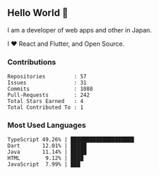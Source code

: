 ## Hello World 👋

I am a developer of web apps and other in Japan.

I ❤️ React and Flutter, and Open Source.

### Contributions

<!-- contributions start -->

    Repositories         : 57
    Issues               : 31
    Commits              : 1088
    Pull-Requests        : 242
    Total Stars Earned   : 4
    Total Contributed To : 1

<!-- contributions end -->

### Most Used Languages

<!-- most-used-languages start -->

    TypeScript 49.26% | ████████████████████
    Dart       12.01% | █████
    Java       11.14% | █████
    HTML        9.12% | ████
    JavaScript  7.99% | ███

<!-- most-used-languages end -->

